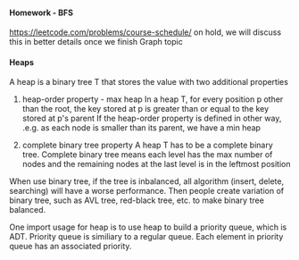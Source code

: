 #### Homework - BFS

https://leetcode.com/problems/course-schedule/ on hold, we will discuss this in better details once we finish Graph topic

#### Heaps

A heap is a binary tree T that stores the value with two additional properties

1. heap-order property - max heap
In a heap T, for every position p other than the root, the key stored at p is greater than or equal to the key stored at p's parent
If the heap-order property is defined in other way, .e.g. as each node is smaller than its parent, we have a min heap

2. complete binary tree property
A heap T has to be a complete binary tree. Complete binary tree means each level has the max number of nodes and the remaining nodes at the last level is in the leftmost position

When use binary tree, if the tree is inbalanced, all algorithm (insert, delete, searching) will have a worse performance. Then people create variation of binary tree, such as AVL tree, red-black tree, etc. to make binary tree balanced.

One import usage for heap is to use heap to build a priority queue, which is ADT. 
Priority queue is similiary to a regular queue. Each element in priority queue has an associated priority.